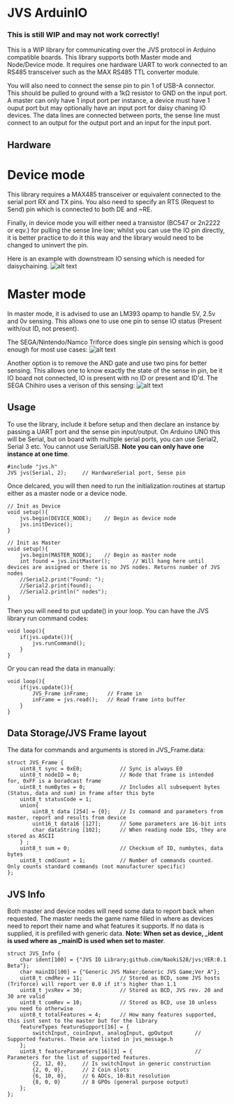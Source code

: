 # JVS ArduinIO
### This is still WIP and may not work correctly!
This is a WIP library for communicating over the JVS protocol in Arduino compatible boards. This library supports both Master mode and Node/Device mode. It requires one hardware UART to work connected to an RS485 transceiver such as the MAX RS485 TTL converter module.

You will also need to connect the sense pin to pin 1 of USB-A connector. This should be pulled to ground with a 1kΩ resistor to GND on the input port. A master can only have 1 input port per instance, a device must have 1 ouput port but may optionally have an input port for daisy chaning IO devices. The data lines are connected between ports, the sense line must connect to an output for the output port and an input for the input port.

## Hardware
# Device mode
This library requires a MAX485 transceiver or equivalent connected to the serial port RX and TX pins. You also need to specify an RTS (Request to Send) pin which is connected to both DE and ~RE.

Finally, in device mode you will either need a transistor (BC547 or 2n2222 or eqv.) for pulling the sense line low; whilst you can use the IO pin directly, it is better practice to do it this way and the library would need to be changed to uninvert the pin. 

Here is an example with downstream IO sensing which is needed for daisychaining.
![alt text](https://github.com/NaokiS28/jvs/blob/main/doc/JVS-Phy.png?raw=true)

# Master mode
In master mode, it is advised to use an LM393 opamp to handle 5V, 2.5v and 0v sensing. This allows one to use one pin to sense IO status (Present with/out ID, not present).

The SEGA/Nintendo/Namco Triforce does single pin sensing which is good enough for most use cases:
![alt text](https://github.com/NaokiS28/jvs/blob/main/doc/triforce-host.png?raw=true)

Another option is to remove the AND gate and use two pins for better sensing. This allows one to know exactly the state of the sense in pin, be it IO board not connected, IO is present with no ID or present and ID'd. The SEGA Chihiro uses a verison of this sensing:
![alt text](https://github.com/NaokiS28/jvs/blob/main/doc/chihiro-host.png?raw=true)

## Usage
To use the library, include it before setup and then declare an instance by passing a UART port and the sense pin input/output. On Arduino UNO this will be Serial, but on board with multiple serial ports, you can use Serial2, Serial 3 etc. You cannot use SerialUSB. **Note you can only have one instance at one time**.
```
#include "jvs.h"
JVS jvs(Serial, 2);     // HardwareSerial port, Sense pin
```
Once delcared, you will then need to run the initialization routines at startup either as a master node or a device node.
```
// Init as Device
void setup(){
    jvs.begin(DEVICE_NODE);    // Begin as device node
    jvs.initDevice();
}
```
```
// Init as Master
void setup(){
    jvs.begin(MASTER_NODE);    // Begin as master node
    int found = jvs.initMaster();       // Will hang here until devices are assigned or there is no JVS nodes. Returns number of JVS nodes
    //Serial2.print("Found: ");
    //Serial2.print(found);
    //Serial2.println(" nodes");
}
```
Then you will need to put update() in your loop. You can have the JVS library run command codes:
```
void loop(){
    if(jvs.update()){
        jvs.runCommand();
    }
}
```
Or you can read the data in manually:
```
void loop(){
    if(jvs.update()){
        JVS_Frame inFrame;      // Frame in
        inFrame = jvs.read();   // Read frame into buffer
    }
}
```
## Data Storage/JVS Frame layout
The data for commands and arguments is stored in JVS_Frame.data:
```
struct JVS_Frame {
    uint8_t sync = 0xE0;            // Sync is always E0
    uint8_t nodeID = 0;             // Node that frame is intended for, 0xFF is a boradcast frame
    uint8_t numBytes = 0;           // Includes all subsequent bytes (Status, data and sum) in frame after this byte
    uint8_t statusCode = 1;
    union{
        uint8_t data [254] = {0};   // Is command and parameters from master, report and results from device
        uint16_t data16 [127];      // Some parameters are 16-bit ints
        char dataString [102];      // When reading node IDs, they are stored as ASCII
    } ;
    uint8_t sum = 0;                // Checksum of ID, numbytes, data bytes
    uint8_t cmdCount = 1;           // Number of commands counted. Only counts standard commands (not manufacturer specific)
};
```
## JVS Info
Both master and device nodes will need some data to report back when requested. The master needs the game name filled in where as devices need to report their name and what features it supports. If no data is supplied, it is prefilled with generic data. **Note: When set as device, _ident is used where as _mainID is used when set to master**.
```
struct JVS_Info {
    char ident[100] = {"JVS IO Library;github.com/NaokiS28/jvs;VER:0.1 Beta"};
    char mainID[100] = {"Generic JVS Maker;Generic JVS Game;Ver A"};
    uint8_t cmdRev = 11;            // Stored as BCD, some JVS hosts (Triforce) will report ver 0.0 if it's higher than 1.1
    uint8_t jvsRev = 30;            // Stored as BCD, JVS rev. 20 and 30 are valid
    uint8_t comRev = 10;            // Stored as BCD, use 10 unless you need to otherwise
    uint8_t totalFeatures = 4;      // How many features supported, this isnt sent to the master but for the library
    featureTypes featureSupport[16] = {
        switchInput, coinInput, analogInput, gpOutput       // Supported features. These are listed in jvs_message.h
    };
    uint8_t featureParameters[16][3] = {                    // Parameters for the list of supported features.
        {2, 12, 0},     // Is switchInput in generic construction
        {2, 0, 0},      // 2 Coin slots
        {6, 10, 0},     // 6 ADCs, 10-Bit resolution
        {8, 0, 0}       // 8 GPOs (general purpose output)
    };
};
```
